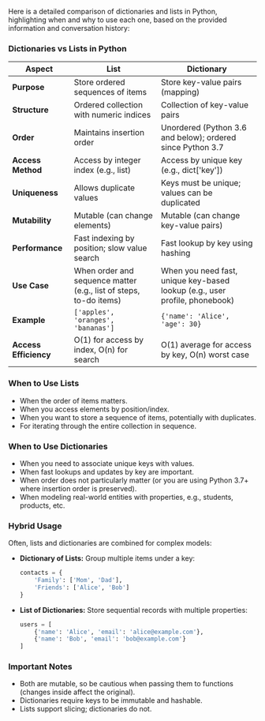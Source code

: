 Here is a detailed comparison of dictionaries and lists in Python, highlighting when and why to use each one, based on the provided information and conversation history:

### Dictionaries vs Lists in Python

| Aspect                | List                                        | Dictionary                                   |
|-----------------------|---------------------------------------------|----------------------------------------------|
| **Purpose**           | Store ordered sequences of items            | Store key-value pairs (mapping)               |
| **Structure**         | Ordered collection with numeric indices     | Collection of key-value pairs                  |
| **Order**             | Maintains insertion order                    | Unordered (Python 3.6 and below); ordered since Python 3.7 |
| **Access Method**     | Access by integer index (e.g., list)     | Access by unique key (e.g., dict['key'])      |
| **Uniqueness**        | Allows duplicate values                       | Keys must be unique; values can be duplicated |
| **Mutability**        | Mutable (can change elements)                 | Mutable (can change key-value pairs)          |
| **Performance**       | Fast indexing by position; slow value search | Fast lookup by key using hashing              |
| **Use Case**          | When order and sequence matter (e.g., list of steps, to-do items) | When you need fast, unique key-based lookup (e.g., user profile, phonebook) |
| **Example**           | `['apples', 'oranges', 'bananas']`           | `{'name': 'Alice', 'age': 30}`                 |
| **Access Efficiency** | O(1) for access by index, O(n) for search    | O(1) average for access by key, O(n) worst case |

### When to Use Lists
- When the order of items matters.
- When you access elements by position/index.
- When you want to store a sequence of items, potentially with duplicates.
- For iterating through the entire collection in sequence.

### When to Use Dictionaries
- When you need to associate unique keys with values.
- When fast lookups and updates by key are important.
- When order does not particularly matter (or you are using Python 3.7+ where insertion order is preserved).
- When modeling real-world entities with properties, e.g., students, products, etc.

### Hybrid Usage
Often, lists and dictionaries are combined for complex models:
- **Dictionary of Lists:** Group multiple items under a key:
  ```python
  contacts = {
      'Family': ['Mom', 'Dad'],
      'Friends': ['Alice', 'Bob']
  }
  ```
- **List of Dictionaries:** Store sequential records with multiple properties:
  ```python
  users = [
      {'name': 'Alice', 'email': 'alice@example.com'},
      {'name': 'Bob', 'email': 'bob@example.com'}
  ]
  ```

### Important Notes
- Both are mutable, so be cautious when passing them to functions (changes inside affect the original).
- Dictionaries require keys to be immutable and hashable.
- Lists support slicing; dictionaries do not.
